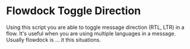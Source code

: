 Flowdock Toggle Direction
==================================

Using this script you are able to toggle message direction (RTL, LTR) in a
flow. It's useful when you are using multiple languages in a message. Usually
flowdock is ... it this situations.
